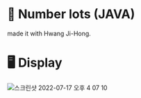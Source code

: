 # 🎯 Number lots (JAVA)

made it with Hwang Ji-Hong.

# 🖥 Display
![스크린샷 2022-07-17 오후 4 07 10](https://user-images.githubusercontent.com/56868605/179388028-b2909568-893a-45f0-9ce1-db7bab2bd446.png)
